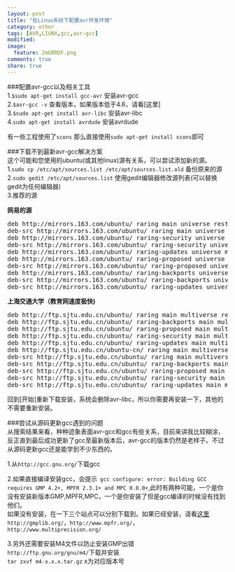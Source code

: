 ```yaml
---
layout: post
title: "在Linux系统下配置avr开发环境"
category: other
tags: [AVR,LIUNX,gcc,avr-gcc]
modified:
image:
  feature: 2mGRRDF.png
comments: true
share: true
---
```


###配置avr-gcc以及相关工具  
1.`$sudo apt-get install gcc-avr` 安装avr-gcc  
2.`$avr-gcc -v` 查看版本，如果版本低于4.6，请看[这里]  
3.`$sudo apt-get install avr-libc` 安装avr-libc  
4.`sudo apt-get install avrdude` 安装avrdude  

有一些工程使用了`scons` 那么直接使用`sudo apt-get install scons`即可  


###下载不到最新avr-gcc解决方案   
这个可能和您使用的ubuntu(或其他linux)源有关系，可以尝试添加新的源。  
1.`sudo cp /etc/apt/sources.list /etc/apt/sources.list.old` 备份原来的源  
2.`sudo gedit /etc/apt/sources.list` 使用gedit编辑器修改源列表(可以替换gedit为任何编辑器)  
3.推荐的源  

**网易的源**  

<pre>
deb http://mirrors.163.com/ubuntu/ raring main universe restricted multiverse  
deb-src http://mirrors.163.com/ubuntu/ raring main universe restricted multiverse  
deb http://mirrors.163.com/ubuntu/ raring-security universe main multiverse restricted  
deb-src http://mirrors.163.com/ubuntu/ raring-security universe main multiverse restricted  
deb http://mirrors.163.com/ubuntu/ raring-updates universe main multiverse restricted  
deb http://mirrors.163.com/ubuntu/ raring-proposed universe main multiverse restricted  
deb-src http://mirrors.163.com/ubuntu/ raring-proposed universe main multiverse restricted  
deb http://mirrors.163.com/ubuntu/ raring-backports universe main multiverse restricted  
deb-src http://mirrors.163.com/ubuntu/ raring-backports universe main multiverse restricted  
deb-src http://mirrors.163.com/ubuntu/ raring-updates universe main multiverse restricted  
</pre>

**上海交通大学（教育网速度极快)**  

<pre>
deb http://ftp.sjtu.edu.cn/ubuntu/ raring main multiverse restricted universe  
deb http://ftp.sjtu.edu.cn/ubuntu/ raring-backports main multiverse restricted universe  
deb http://ftp.sjtu.edu.cn/ubuntu/ raring-proposed main multiverse restricted universe  
deb http://ftp.sjtu.edu.cn/ubuntu/ raring-security main multiverse restricted universe  
deb http://ftp.sjtu.edu.cn/ubuntu/ raring-updates main multiverse restricted universe  
deb http://ftp.sjtu.edu.cn/ubuntu-cn/ raring main multiverse restricted universe  
deb-src http://ftp.sjtu.edu.cn/ubuntu/ raring main multiverse restricted universe  
deb-src http://ftp.sjtu.edu.cn/ubuntu/ raring-backports main multiverse restricted universe  
deb-src http://ftp.sjtu.edu.cn/ubuntu/ raring-proposed main multiverse restricted universe  
deb-src http://ftp.sjtu.edu.cn/ubuntu/ raring-security main multiverse restricted universe  
deb-src http://ftp.sjtu.edu.cn/ubuntu/ raring-updates main multiverse restricted universe  
</pre>
回到[开始]重新下载安装，系统会删除avr-libc，所以你需要再安装一下，其他的不需要重新安装。  


###尝试从源码更新gcc遇到的问题  
从搜索结果来看，种种迹象表面avr-gcc和gcc有些关系，目前来讲我比较糊涂，反正直到最后成功更新了gcc至最新版本后，avr-gcc的版本仍然是老样子。不过从源码更新gcc还是能学到不少东西的。  

1.从`http://gcc.gnu.org/`下载gcc    

2.如果直接编译安装gcc，会提示` gcc configure: error: Building GCC requires GMP 4.2+, MPFR 2.3.1+ and MPC 0.8.0+`,此时有两种可能，一个是你没有安装新版本GMP,MPFR,MPC，一个是你安装了但是gcc编译的时候没有找到他们。  
如果没有安装，在一下三个站点可以分别下载到。如果已经安装，请看[这里](#1)  
`http://gmplib.org/`，`http://www.mpfr.org/`，`http://www.multiprecision.org/`

3.另外还需要安装M4文件以防止安装GMP出错    
`http://ftp.gnu.org/gnu/m4/`下载并安装     
`tar zxvf m4-x.x.x.tar.gz` x为对应版本号  
